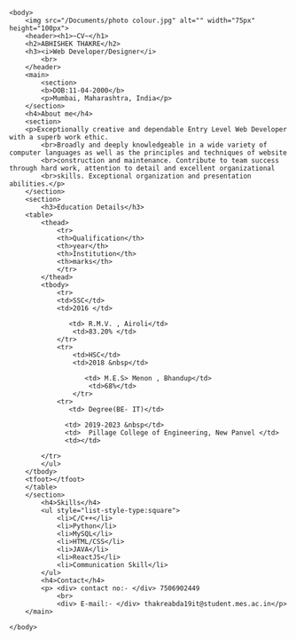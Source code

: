 <!DOCTYPE html>
<html lang="en">

<head>
    <meta charset="UTF-8" />
    <link rel="stylesheet" href="cv-css.css">
    <style>
        img {
  float: right;
  overflow: hidden;
}

header {
  background-color: lightblue;
}

header h1 {
  text-align: center;
  text-decoration: none;
  text-shadow: 3px 3px 4px black;
}

h4, main h3{
    text-decoration-line: underline;
}

body table,th,td,tr{
    border: 2px;
    border: black;
    border: solid;
    border-collapse: collapse;
    padding: 5px;
    border-spacing: 10px;
}

th{
    background-color: coral;
}

td{
    background-color: cornsilk;
}

body div{
    text-decoration-line: underline;
}
    </style>

    <body>
        <img src="/Documents/photo colour.jpg" alt="" width="75px" height="100px">
        <header><h1>~CV~</h1>
        <h2>ABHISHEK THAKRE</h2>
        <h3><i>Web Developer/Designer</i>
            <br>
        </header>
        <main>
            <section>
            <b>DOB:11-04-2000</b>
            <p>Mumbai, Maharashtra, India</p>
        </section>
        <h4>About me</h4>
        <section>   
        <p>Exceptionally creative and dependable Entry Level Web Developer with a superb work ethic.
            <br>Broadly and deeply knowledgeable in a wide variety of computer languages as well as the principles and techniques of website
            <br>construction and maintenance. Contribute to team success through hard work, attention to detail and excellent organizational
            <br>skills. Exceptional organization and presentation abilities.</p>
        </section> 
        <section>
            <h3>Education Details</h3>
        <table>    
            <thead>
                <tr>
                <th>Qualification</th>
                <th>year</th>
                <th>Institution</th>
                <th>marks</th>
                </tr>
            </thead>
            <tbody>
                <tr>
                <td>SSC</td>
                <td>2016 </td>
                
                   <td> R.M.V. , Airoli</td>
                    <td>83.20% </td> 
                </tr>
                <tr>
                    <td>HSC</td>
                    <td>2018 &nbsp</td>
                    
                       <td> M.E.S> Menon , Bhandup</td>
                        <td>68%</td> 
                    </tr>
                <tr>
                   <td> Degree(BE- IT)</td>
                
                  <td> 2019-2023 &nbsp</td>
                  <td>  Pillage College of Engineering, New Panvel </td>
                  <td></td>
            
            </tr>
            </ul>
        </tbody>
        <tfoot></tfoot>
        </table>    
        </section>
            <h4>Skills</h4>
            <ul style="list-style-type:square">
                <li>C/C++</li>
                <li>Python</li>
                <li>MySQL</li>
                <li>HTML/CSS</li>
                <li>JAVA</li>
                <li>ReactJS</li>
                <li>Communication Skill</li>
            </ul>
            <h4>Contact</h4>
            <p> <div> contact no:- </div> 7506902449
                <br>
                <div> E-mail:- </div> thakreabda19it@student.mes.ac.in</p>
        </main>

    </body>
</head>

</html>

</html>
